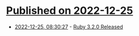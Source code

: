 # [Published on 2022-12-25](index.md)

* [2022-12-25, 08:30:27](https://news.ycombinator.com/item?id=34125408) - [Ruby 3.2.0 Released](https://www.ruby-lang.org/en/news/2022/12/25/ruby-3-2-0-released/)
